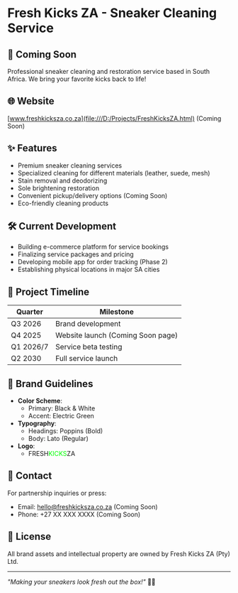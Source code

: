 # Fresh Kicks ZA - Sneaker Cleaning Service


## 🚀 Coming Soon
Professional sneaker cleaning and restoration service based in South Africa. We bring your favorite kicks back to life!

## 🌐 Website
[www.freshkicksza.co.za](file:///D:/Projects/FreshKicksZA.html) (Coming Soon)

## ✨ Features
- Premium sneaker cleaning services
- Specialized cleaning for different materials (leather, suede, mesh)
- Stain removal and deodorizing
- Sole brightening restoration
- Convenient pickup/delivery options (Coming Soon)
- Eco-friendly cleaning products

## 🛠️ Current Development
- Building e-commerce platform for service bookings
- Finalizing service packages and pricing
- Developing mobile app for order tracking (Phase 2)
- Establishing physical locations in major SA cities

## 📅 Project Timeline
| Quarter       | Milestone                         |
|---------------|-----------------------------------|
| Q3 2026       | Brand development                 |
| Q4 2025       | Website launch (Coming Soon page) |
| Q1 2026/7       | Service beta testing              |
| Q2 2030       | Full service launch               |

## 🎨 Brand Guidelines
- **Color Scheme**: 
  - Primary: Black & White
  - Accent: Electric Green
- **Typography**:
  - Headings: Poppins (Bold)
  - Body: Lato (Regular)
- **Logo**: 
  - FRESH<span style="color:#00FF00">KICKS</span>ZA

## 🤝 Contact
For partnership inquiries or press:
- Email: hello@freshkicksza.co.za (Coming Soon)
- Phone: +27 XX XXX XXXX (Coming Soon)

## 📝 License
All brand assets and intellectual property are owned by Fresh Kicks ZA (Pty) Ltd.

---

*"Making your sneakers look fresh out the box!"* 👟✨
